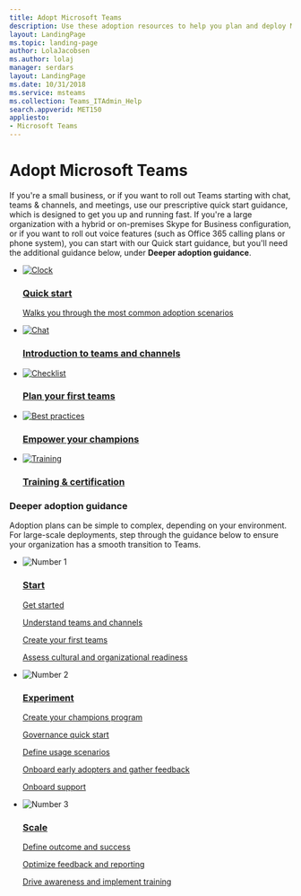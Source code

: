 ```yaml
---
title: Adopt Microsoft Teams
description: Use these adoption resources to help you plan and deploy Microsoft Teams in your organization.
layout: LandingPage
ms.topic: landing-page
author: LolaJacobsen
ms.author: lolaj
manager: serdars
layout: LandingPage
ms.date: 10/31/2018
ms.service: msteams
ms.collection: Teams_ITAdmin_Help
search.appverid: MET150
appliesto: 
- Microsoft Teams
---
```

# Adopt Microsoft Teams

If you're a small business, or if you want to roll out Teams starting with chat, teams & channels, and meetings, use our prescriptive quick start guidance, which is designed to get you up and running fast. If you're a large organization with a hybrid or on-premises Skype for Business configuration, or if you want to roll out voice features (such as Office 365 calling plans or phone system), you can start with our Quick start guidance, but you'll need the additional guidance below, under **Deeper adoption guidance**.

<ul class="panelContent cardsFTitle">
    <li>
        <a href="https://docs.microsoft.com/MicrosoftTeams/teams-adoption-get-started">
        <div class="cardSize">
            <div class="cardPadding">
                <div class="card">
                    <div class="cardImageOuter">
                        <div class="cardImage">
                            <img src="https://docs.microsoft.com/en-us/office/media/icons/clock-teams.svg" alt="Clock" />
                        </div>
                    </div>
                    <div class="cardText">
                        <h3>Quick start</h3>
                        <p>Walks you through the most common adoption scenarios</p>
                    </div>
                </div>
            </div>
        </div>
        </a>
    </li>
    <li>
        <a href="https://docs.microsoft.com/MicrosoftTeams/teams-adoption-understand-teams-and-channels">
        <div class="cardSize">
            <div class="cardPadding">
                <div class="card">
                    <div class="cardImageOuter">
                        <div class="cardImage">
                            <img src="https://docs.microsoft.com/en-us/office/media/icons/chat.svg" alt="Chat" />
                        </div>
                    </div>
                    <div class="cardText">
                        <h3>Introduction to teams and channels</h3>
                    </div>
                </div>
            </div>
        </div>
        </a>
    </li>
    <li>
        <a href="https://docs.microsoft.com/MicrosoftTeams/teams-adoption-your-first-teams">
        <div class="cardSize">
            <div class="cardPadding">
                <div class="card">
                    <div class="cardImageOuter">
                        <div class="cardImage">
                            <img src="https://docs.microsoft.com/en-us/office/media/icons/task-checklist-planning-teams.svg" alt="Checklist" />
                        </div>
                    </div>
                    <div class="cardText">
                        <h3>Plan your first teams</h3>
                    </div>
                </div>
            </div>
        </div>
        </a>
    </li>
    <li>
        <a href="https://docs.microsoft.com/MicrosoftTeams/teams-adoption-create-champions-program">
        <div class="cardSize">
            <div class="cardPadding">
                <div class="card">
                    <div class="cardImageOuter">
                        <div class="cardImage">
                            <img src="https://docs.microsoft.com/en-us//office/media/icons/best-practices-teams.svg" alt="Best practices" />
                        </div>
                    </div>
                    <div class="cardText">
                        <h3>Empower your champions</h3>
                    </div>
                </div>
            </div>
        </div>
        </a>
    </li>
    <li>
        <a href="https://docs.microsoft.com/microsoftteams/enduser-training">
        <div class="cardSize">
            <div class="cardPadding">
                <div class="card">
                    <div class="cardImageOuter">
                        <div class="cardImage">
                            <img src="https://docs.microsoft.com/en-us/office/media/icons/education-tutorial-teams.svg" alt="Training" />
                        </div>
                    </div>
                    <div class="cardText">
                        <h3>Training & certification</h3>
                    </div>
                </div>
            </div>
        </div>
        </a>
    </li>
</ul>


### Deeper adoption guidance
Adoption plans can be simple to complex, depending on your environment. For large-scale deployments, step through the guidance below to ensure your organization has a smooth transition to Teams.

<ul class="panelContent cardsF">
    <li>
        <div class="cardSize">
            <div class="cardPadding">
                <div class="card">
                    <div class="cardImageOuter">
                        <div class="cardImage">
                            <img src="https://docs.microsoft.com/en-us/office/media/icons/circle-number-1-teams.svg" alt="Number 1" />
                        </div>
                    </div>
                    <div class="cardText">
                        <h3><a href="https://docs.microsoft.com/MicrosoftTeams/teams-adoption-phase1">Start</a></h3>
                        <p><a href="https://docs.microsoft.com/MicrosoftTeams/teams-adoption-get-started">Get started</a></p>
                        <p><a href="https://docs.microsoft.com/MicrosoftTeams/teams-adoption-understand-teams-and-channels">Understand teams and channels</a></p>
                        <p><a href="https://docs.microsoft.com/MicrosoftTeams/teams-adoption-your-first-teams">Create your first teams</a></p>
                        <p><a href="https://docs.microsoft.com/MicrosoftTeams/teams-adoption-assess-readiness">Assess cultural and organizational readiness</a></p>
                    </div>
                </div>
            </div>
        </div>
    </li>
    <li>
        <div class="cardSize">
            <div class="cardPadding">
                <div class="card">
                    <div class="cardImageOuter">
                        <div class="cardImage">
                            <img src="https://docs.microsoft.com/en-us/office/media/icons/circle-number-2-teams.svg" alt="Number 2" />
                        </div>
                    </div>
                    <div class="cardText">
                        <h3><a href="https://docs.microsoft.com/MicrosoftTeams/teams-adoption-phase2-experiment">Experiment</a></h3>
                        <p><a href="https://docs.microsoft.com/MicrosoftTeams/teams-adoption-create-champions-program">Create your champions program</a></p>
                        <p><a href="https://docs.microsoft.com/MicrosoftTeams/teams-adoption-governance-quick-start">Governance quick start</a></p>
                        <p><a href="https://docs.microsoft.com/MicrosoftTeams/teams-adoption-define-usage-scenarios">Define usage scenarios</a></p>
                        <p><a href="https://docs.microsoft.com/MicrosoftTeams/teams-adoption-onboard-early-adopters">Onboard early adopters and gather feedback </a></p>
                        <p><a href="https://docs.microsoft.com/MicrosoftTeams/teams-adoption-onboard-support">Onboard support</a></p>
                    </div>
                </div>
            </div>
        </div>
    </li>
    <li>
        <div class="cardSize">
            <div class="cardPadding">
                <div class="card">
                    <div class="cardImageOuter">
                        <div class="cardImage">
                            <img src="https://docs.microsoft.com/en-us/office/media/icons/circle-number-3-teams.svg" alt="Number 3" />
                        </div>
                    </div>
                    <div class="cardText">
                        <h3><a href="https://docs.microsoft.com/MicrosoftTeams/teams-adoption-phase3-enable">Scale</a></h3>
                        <p><a href="https://docs.microsoft.com/MicrosoftTeams/teams-adoption-define-outcomes">Define outcome and success</a></p>
                        <p><a href="https://docs.microsoft.com/MicrosoftTeams/teams-adoption-optimize-feedback-and-reporting">Optimize feedback and reporting</a></p>
                        <p><a href="https://docs.microsoft.com/MicrosoftTeams/teams-adoption-drive-awareness">Drive awareness and implement training</a></p>
                    </div>
                </div>
            </div>
        </div>
    </li>
</ul>
